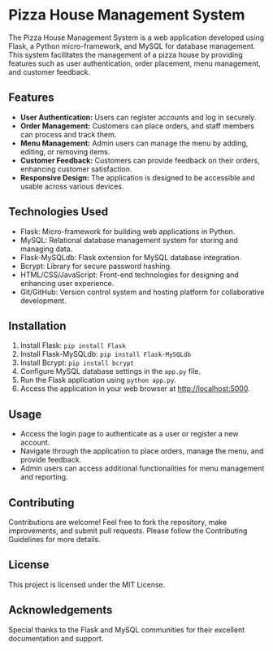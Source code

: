 # Pizza House Management System

The Pizza House Management System is a web application developed using Flask, a Python micro-framework, and MySQL for database management. This system facilitates the management of a pizza house by providing features such as user authentication, order placement, menu management, and customer feedback.

## Features

- **User Authentication:** Users can register accounts and log in securely.
- **Order Management:** Customers can place orders, and staff members can process and track them.
- **Menu Management:** Admin users can manage the menu by adding, editing, or removing items.
- **Customer Feedback:** Customers can provide feedback on their orders, enhancing customer satisfaction.
- **Responsive Design:** The application is designed to be accessible and usable across various devices.

## Technologies Used

- Flask: Micro-framework for building web applications in Python.
- MySQL: Relational database management system for storing and managing data.
- Flask-MySQLdb: Flask extension for MySQL database integration.
- Bcrypt: Library for secure password hashing.
- HTML/CSS/JavaScript: Front-end technologies for designing and enhancing user experience.
- Git/GitHub: Version control system and hosting platform for collaborative development.

## Installation

1. Install Flask: `pip install Flask`
2. Install Flask-MySQLdb: `pip install Flask-MySQLdb`
3. Install Bcrypt: `pip install bcrypt`
4. Configure MySQL database settings in the `app.py` file.
5. Run the Flask application using `python app.py`.
6. Access the application in your web browser at [http://localhost:5000](http://localhost:5000).

## Usage

- Access the login page to authenticate as a user or register a new account.
- Navigate through the application to place orders, manage the menu, and provide feedback.
- Admin users can access additional functionalities for menu management and reporting.

## Contributing

Contributions are welcome! Feel free to fork the repository, make improvements, and submit pull requests. Please follow the Contributing Guidelines for more details.

## License

This project is licensed under the MIT License.

## Acknowledgements

Special thanks to the Flask and MySQL communities for their excellent documentation and support.
